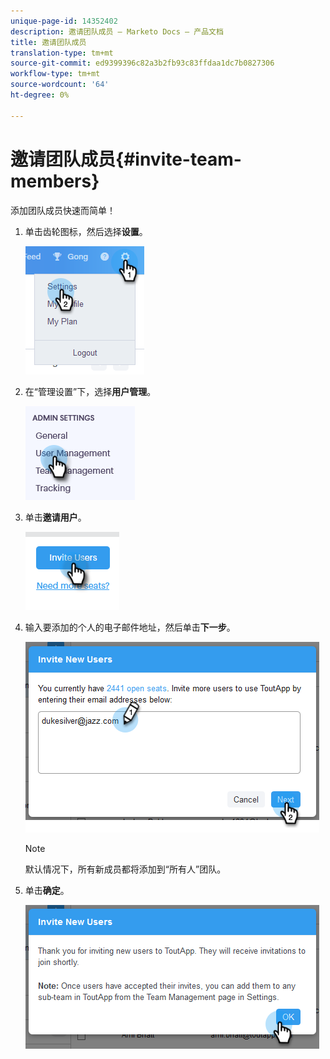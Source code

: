 ```yaml
---
unique-page-id: 14352402
description: 邀请团队成员 — Marketo Docs — 产品文档
title: 邀请团队成员
translation-type: tm+mt
source-git-commit: ed9399396c82a3b2fb93c83ffdaa1dc7b0827306
workflow-type: tm+mt
source-wordcount: '64'
ht-degree: 0%

---
```



# 邀请团队成员{#invite-team-members}

添加团队成员快速而简单！

1. 单击齿轮图标，然后选择&#x200B;**设置**。

   ![](assets/one.png)

1. 在“管理设置”下，选择&#x200B;**用户管理**。

   ![](assets/invite-team-members-2.png)

1. 单击&#x200B;**邀请用户**。

   ![](assets/invite-team-members-3.png)

1. 输入要添加的个人的电子邮件地址，然后单击&#x200B;**下一步**。

   ![](assets/four.png)

   >[!NOTE]
   >
   >默认情况下，所有新成员都将添加到“所有人”团队。

1. 单击&#x200B;**确定**。

   ![](assets/five.png)
